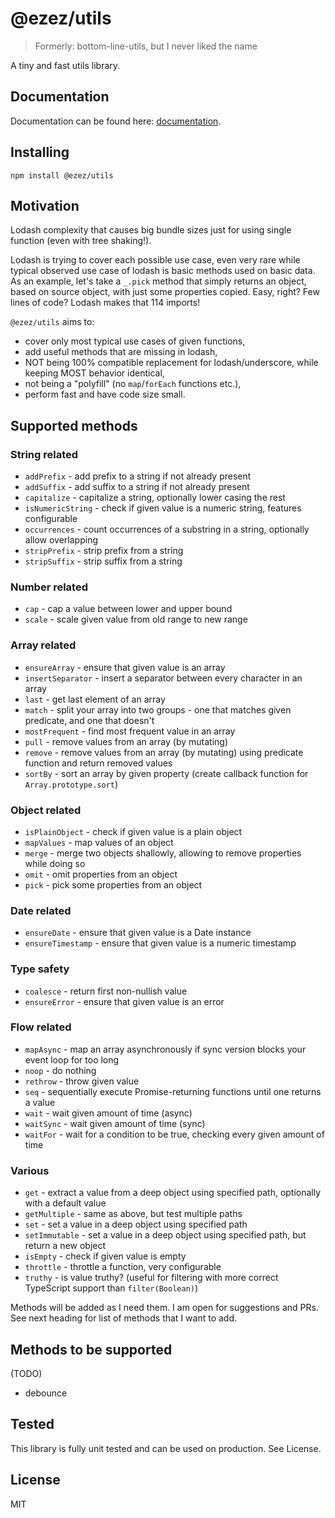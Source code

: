# @ezez/utils

> Formerly: bottom-line-utils, but I never liked the name

A tiny and fast utils library.

## Documentation

Documentation can be found here: [documentation](https://ezez.dev/docs/utils/latest).

## Installing

`npm install @ezez/utils`

## Motivation

Lodash complexity that causes big bundle sizes just for using single function (even with tree shaking!).

Lodash is trying to cover each possible use case, even very rare while typical observed use case of lodash is basic
methods used on basic data. As an example, let's take a `_.pick` method that simply returns an object, based on source
object, with just some properties copied. Easy, right? Few lines of code? Lodash makes that 114 imports!

`@ezez/utils` aims to:
- cover only most typical use cases of given functions,
- add useful methods that are missing in lodash,
- NOT being 100% compatible replacement for lodash/underscore, while keeping MOST behavior identical,
- not being a "polyfill" (no `map`/`forEach` functions etc.),
- perform fast and have code size small.

## Supported methods

### String related
- `addPrefix` - add prefix to a string if not already present
- `addSuffix` - add suffix to a string if not already present
- `capitalize` - capitalize a string, optionally lower casing the rest
- `isNumericString` - check if given value is a numeric string, features configurable
- `occurrences` - count occurrences of a substring in a string, optionally allow overlapping
- `stripPrefix` - strip prefix from a string
- `stripSuffix` - strip suffix from a string

### Number related
- `cap` - cap a value between lower and upper bound
- `scale` - scale given value from old range to new range

### Array related
- `ensureArray` - ensure that given value is an array
- `insertSeparator` - insert a separator between every character in an array
- `last` - get last element of an array
- `match` - split your array into two groups - one that matches given predicate, and one that doesn't
- `mostFrequent` - find most frequent value in an array
- `pull` - remove values from an array (by mutating)
- `remove` - remove values from an array (by mutating) using predicate function and return removed values
- `sortBy` - sort an array by given property (create callback function for `Array.prototype.sort`)

### Object related
- `isPlainObject` - check if given value is a plain object
- `mapValues` - map values of an object
- `merge` - merge two objects shallowly, allowing to remove properties while doing so
- `omit` - omit properties from an object
- `pick` - pick some properties from an object

### Date related
- `ensureDate` - ensure that given value is a Date instance
- `ensureTimestamp` - ensure that given value is a numeric timestamp

### Type safety
- `coalesce` - return first non-nullish value
- `ensureError` - ensure that given value is an error

### Flow related
- `mapAsync` - map an array asynchronously if sync version blocks your event loop for too long
- `noop` - do nothing
- `rethrow` - throw given value
- `seq` - sequentially execute Promise-returning functions until one returns a value
- `wait` - wait given amount of time (async)
- `waitSync` - wait given amount of time (sync)
- `waitFor` - wait for a condition to be true, checking every given amount of time

### Various
- `get` - extract a value from a deep object using specified path, optionally with a default value
- `getMultiple` - same as above, but test multiple paths
- `set` - set a value in a deep object using specified path
- `setImmutable` - set a value in a deep object using specified path, but return a new object
- `isEmpty` - check if given value is empty
- `throttle` - throttle a function, very configurable
- `truthy` - is value truthy? (useful for filtering with more correct TypeScript support than `filter(Boolean)`)

Methods will be added as I need them. I am open for suggestions and PRs. See next heading for list of methods that I
want to add.

## Methods to be supported

(TODO)
- debounce

## Tested

This library is fully unit tested and can be used on production. See License.

## License

MIT

